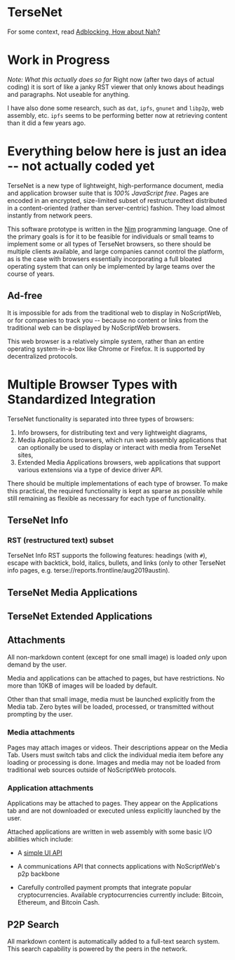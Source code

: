 # TerseNet

For some context, read  [Adblocking, How about Nah?](https://www.eff.org/deeplinks/2019/07/adblocking-how-about-nah)

# Work in Progress

*Note: What this actually does so far* Right now (after two days of actual coding) it is sort of like a janky RST viewer that only knows about headings and paragraphs.  Not useable for anything.

I have also done some research, such as `dat`, `ipfs`, `gnunet` and `libp2p`, web assembly, etc. `ipfs` seems to be performing better now at retrieving content than it did a few years ago.

# Everything below here is just an idea -- not actually coded yet

TerseNet is a new type of lightweight, high-performance document, media and application browser suite that is *100% JavaScript free*. Pages are encoded in an encrypted, size-limited subset of restructuredtext distributed in a content-oriented (rather than server-centric) fashion. They load almost instantly from network peers.

This software prototype is written in the [Nim](https://nim-lang.org) programming language. One of the primary goals is for it to be feasible for individuals or small teams to implement some or all types of TerseNet browsers, so there should be multiple clients available, and large companies cannot control the platform, as is the case with browsers essentially incorporating a full bloated operating system that can only be implemented by large teams over the course of years.

## Ad-free

It is impossible for ads from the traditional web to display in NoScriptWeb, or for companies to track you -- because no content or links from the traditional web can be displayed by NoScriptWeb browsers.

This web browser is a relatively simple system, rather than an entire operating system-in-a-box like Chrome or Firefox. It is supported by decentralized protocols.
 
# Multiple Browser Types with Standardized Integration

TerseNet functionality is separated into three types of browsers:

1. Info browsers, for distributing text and very lightweight diagrams,
2. Media Applications browsers, which run web assembly applications that can optionally be used to display or interact with media from TerseNet sites,
3. Extended Media Applications browsers, web applications that support various extensions via a type of device driver API.

There should be multiple implementations of each type of browser. To make this practical, the required functionality is kept as sparse as possible while still remaining as flexible as necessary for each type of functionality.

## TerseNet Info

### RST (restructured text) subset
 
TerseNet Info RST supports the following features: headings (with `#`), escape with backtick, bold, italics, bullets, and links (only to other TerseNet info pages, e.g. terse://reports.frontline/aug2019austin).

## TerseNet Media Applications

## TerseNet Extended Applications
 
 
## Attachments
 
All non-markdown content (except for one small image) is loaded *only* upon demand by the user.
 
Media and applications can be attached to pages, but have restrictions.  No more than 10KB of images will be loaded by default.

Other than that small image, media must be launched explicitly from the Media tab.  Zero bytes will be loaded, processed, or transmitted without prompting by the user.

### Media attachments

Pages may attach images or videos.  Their descriptions appear on the Media Tab.  Users must switch tabs and click the individual media item before any loading or processing is done.  Images and media may not be loaded from traditional web sources outside of NoScriptWeb  protocols.

### Application attachments

Applications may be attached to pages.  They appear on the Applications tab and are not downloaded or executed unless explicitly launched by the user.

Attached applications are written in web assembly with some basic I/O abilities which include:

* A [simple UI API](https://github.com/simple2d/simple2d)

* A communications API that connects applications with NoScriptWeb's p2p backbone

* Carefully controlled payment prompts that integrate popular cryptocurrencies.  Available cryptocurrencies currently include: Bitcoin, Ethereum, and Bitcoin Cash.

## P2P Search

All markdown content is automatically added to a full-text search system.  This search capability is powered by the peers in the network.
